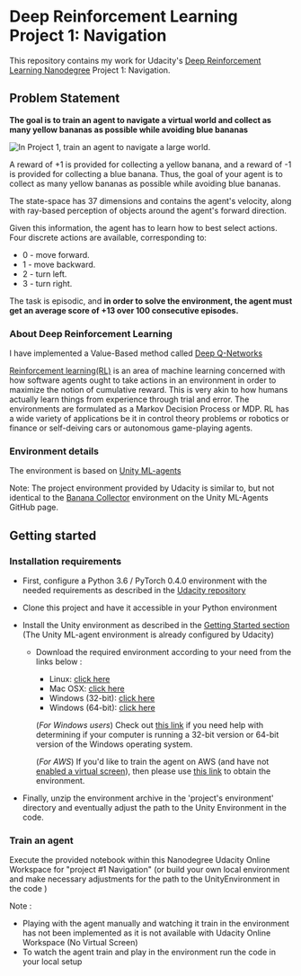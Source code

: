 # Deep Reinforcement Learning Project 1: Navigation

This repository contains my work for Udacity's [Deep Reinforcement Learning Nanodegree](https://www.udacity.com/course/deep-reinforcement-learning-nanodegree--nd893) Project 1: Navigation.

## Problem Statement

**The goal is to train an agent to navigate a virtual world and collect as many yellow bananas as possible while avoiding blue bananas**

![In Project 1, train an agent to navigate a large world.](images/navigation.gif)

A reward of +1 is provided for collecting a yellow banana, and a reward of -1 is provided for collecting a blue banana. Thus, the goal of your agent is to collect as many yellow bananas as possible while avoiding blue bananas.

The state-space has 37 dimensions and contains the agent's velocity, along with ray-based perception of objects around the agent's forward direction. 

Given this information, the agent has to learn how to best select actions. Four discrete actions are available, corresponding to:

- 0 - move forward.
- 1 - move backward.
- 2 - turn left.
- 3 - turn right.

The task is episodic, and **in order to solve the environment, the agent must get an average score of +13 over 100 consecutive episodes.**


### About Deep Reinforcement Learning

I have implemented a Value-Based method called [Deep Q-Networks](https://deepmind.com/research/dqn/)

[Reinforcement learning(RL)](https://en.wikipedia.org/wiki/Reinforcement_learning) is an area of machine learning concerned with how software agents ought to take actions in an environment in order to maximize the notion of cumulative reward. This is very akin to how humans actually learn things from experience through trial and error. The environments are formulated as a Markov Decision Process or MDP. RL has a wide variety of applications be it in control theory problems or robotics or finance or self-deiving cars or autonomous game-playing agents.

### Environment details

The environment is based on [Unity ML-agents](https://github.com/Unity-Technologies/ml-agents)

Note: The project environment provided by Udacity is similar to, but not identical to the [Banana Collector](https://github.com/Unity-Technologies/ml-agents/blob/master/docs/Learning-Environment-Examples.md#banana-collector) environment on the Unity ML-Agents GitHub page.

## Getting started

### Installation requirements

- First, configure a Python 3.6 / PyTorch 0.4.0 environment with the needed requirements as described in the [Udacity repository](https://github.com/udacity/deep-reinforcement-learning#dependencies)
- Clone this project and have it accessible in your Python environment
- Install the Unity environment as described in the [Getting Started section](https://github.com/udacity/deep-reinforcement-learning/blob/master/p1_navigation/README.md) (The Unity ML-agent environment is already configured by Udacity)

  - Download the required environment according to your need from the links below :
    - Linux: [click here](https://s3-us-west-1.amazonaws.com/udacity-drlnd/P1/Banana/Banana_Linux.zip)
    - Mac OSX: [click here](https://s3-us-west-1.amazonaws.com/udacity-drlnd/P1/Banana/Banana.app.zip)
    - Windows (32-bit): [click here](https://s3-us-west-1.amazonaws.com/udacity-drlnd/P1/Banana/Banana_Windows_x86.zip)
    - Windows (64-bit): [click here](https://s3-us-west-1.amazonaws.com/udacity-drlnd/P1/Banana/Banana_Windows_x86_64.zip)
    
    (_For Windows users_) Check out [this link](https://support.microsoft.com/en-us/help/827218/how-to-determine-whether-a-computer-is-running-a-32-bit-version-or-64) if you need help with determining if your computer is running a 32-bit version or 64-bit version of the Windows operating system.

    (_For AWS_) If you'd like to train the agent on AWS (and have not [enabled a virtual screen](https://github.com/Unity-Technologies/ml-agents/blob/master/docs/Training-on-Amazon-Web-Service.md)), then please use [this link](https://s3-us-west-1.amazonaws.com/udacity-drlnd/P1/Banana/Banana_Linux_NoVis.zip) to obtain the environment.


- Finally, unzip the environment archive in the 'project's environment' directory and eventually adjust the path to the Unity Environment in the code.
  
### Train an agent
    
Execute the provided notebook within this Nanodegree Udacity Online Workspace for "project #1  Navigation" (or build your own local environment and make necessary adjustments for the path to the UnityEnvironment in the code )

Note :
- Playing with the agent manually and watching it train in the environment has not been implemented as it is not available with Udacity Online Workspace (No Virtual Screen)    
- To watch the agent train and play in the environment run the code in your local setup
